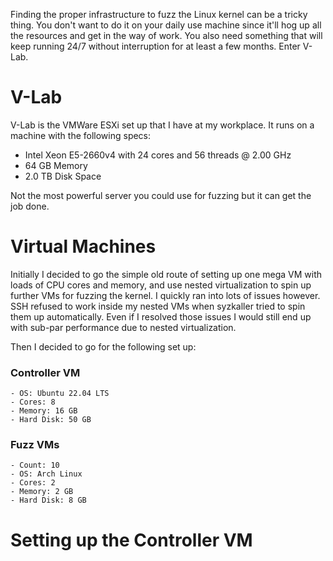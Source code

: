 Finding the proper infrastructure to fuzz the Linux kernel can be a tricky thing. You don't want to do it on your daily use machine since it'll hog up all the resources and get in the way of work. You also need something that will keep running 24/7 without interruption for at least a few months. Enter V-Lab.

# V-Lab
V-Lab is the VMWare ESXi set up that I have at my workplace. It runs on a machine with the following specs:
- Intel Xeon E5-2660v4 with 24 cores and 56 threads @ 2.00 GHz
- 64 GB Memory 
- 2.0 TB Disk Space

Not the most powerful server you could use for fuzzing but it can get the job done.

# Virtual Machines
Initially I decided to go the simple old route of setting up one mega VM with loads of CPU cores and memory, and use nested virtualization to spin up further VMs for fuzzing the kernel. I quickly ran into lots of issues however. SSH refused to work inside my nested VMs when syzkaller tried to spin them up automatically. Even if I resolved those issues I would still end up with sub-par performance due to nested virtualization.

Then I decided to go for the following set up:  
### Controller VM  
	- OS: Ubuntu 22.04 LTS
	- Cores: 8
	- Memory: 16 GB
	- Hard Disk: 50 GB
### Fuzz VMs  
	- Count: 10
	- OS: Arch Linux
	- Cores: 2
	- Memory: 2 GB
	- Hard Disk: 8 GB 

# Setting up the Controller VM
